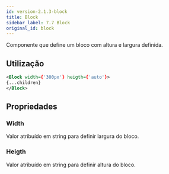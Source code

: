 ```yaml
---
id: version-2.1.3-block
title: Block
sidebar_label: 7.7 Block
original_id: block
---
```


Componente que define um bloco com altura e largura definida.

## Utilização

```xml
<Block width={'300px'} heigth={'auto'}>
{...children}
</Block>
```

## Propriedades

### Width

Valor atribuído em string para definir largura do bloco.

### Heigth

Valor atribuído em string para definir altura do bloco.
